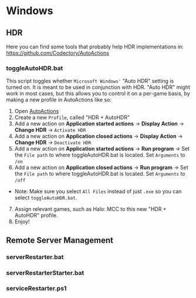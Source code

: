 # Windows

## HDR
Here you can find some tools that probably help HDR implementations in: https://github.com/Codectory/AutoActions

### toggleAutoHDR.bat
This script toggles whether `Microsoft Windows'` "Auto HDR" setting is turned on. It is meant to be used in conjunction with HDR. "Auto HDR" might work in most cases, but this allows you to control it on a per-game basis, by making a new profile in AutoActions like so:
1) Open <a href="https://github.com/Codectory/AutoActions">AutoActions</a>
2) Create a new `Profile`, called "HDR + AutoHDR"
3) Add a new action on **Application started actions** -> **Display Action** -> **Change HDR** -> `Activate HDR`
4) Add a new action on **Application closed actions** -> **Display Action** -> **Change HDR** -> `Deactivate HDR`
5) Add a new action on **Application started actions** -> **Run program** -> Set the `File path` to where toggleAutoHDR.bat is located. Set `Arguments` to `/on`
6) Add a new action on **Application closed actions** -> **Run program** -> Set the `File path` to where toggleAutoHDR.bat is located. Set `Arguments` to `/off`
- Note: Make sure you select `All Files` instead of just `.exe` so you can select `toggleAutoHDR.bat`. 
7) Assign relevant games, such as Halo: MCC to this new "HDR + AutoHDR" profile.
8) Enjoy!

## Remote Server Management

### serverRestarter.bat
### serverRestarterStarter.bat
### serviceRestarter.ps1
